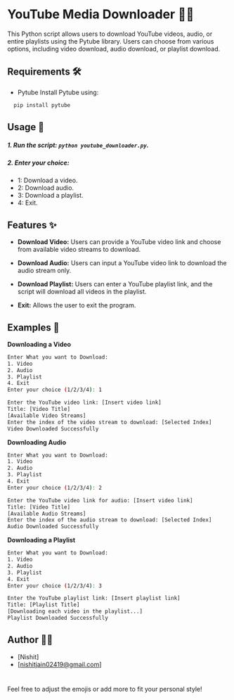 # YouTube Media Downloader 🎥🎵
This Python script allows users to download YouTube videos, audio, or entire playlists using the Pytube library. Users can choose from various options, including video download, audio download, or playlist download.

## Requirements 🛠️
 - Pytube
Install Pytube using:

```bash
  pip install pytube
```

## Usage 🚀
##### 1. Run the script: `python youtube_downloader.py`.
##### 2. Enter your choice:
 - 1: Download a video.
 - 2: Download audio.
 - 3: Download a playlist.
 - 4: Exit.

 ## Features ✨
- **Download Video:** Users can provide a YouTube video link and choose from available video streams to download.

- **Download Audio:** Users can input a YouTube video link to download the audio stream only.

- **Download Playlist:** Users can enter a YouTube playlist link, and the script will download all videos in the playlist.

- **Exit:** Allows the user to exit the program.

## Examples 📝

**Downloading a Video**

```bash
Enter What you want to Download:
1. Video
2. Audio
3. Playlist
4. Exit
Enter your choice (1/2/3/4): 1

Enter the YouTube video link: [Insert video link]
Title: [Video Title]
[Available Video Streams]
Enter the index of the video stream to download: [Selected Index]
Video Downloaded Successfully
```

**Downloading Audio**

```bash
Enter What you want to Download:
1. Video
2. Audio
3. Playlist
4. Exit
Enter your choice (1/2/3/4): 2

Enter the YouTube video link for audio: [Insert video link]
Title: [Video Title]
[Available Audio Streams]
Enter the index of the audio stream to download: [Selected Index]
Audio Downloaded Successfully
```

**Downloading a Playlist**

```bash
Enter What you want to Download:
1. Video
2. Audio
3. Playlist
4. Exit
Enter your choice (1/2/3/4): 3

Enter the YouTube playlist link: [Insert playlist link]
Title: [Playlist Title]
[Downloading each video in the playlist...]
Playlist Downloaded Successfully
```

## Author 🧑‍💻

- [Nishit]
- [nishitjain02419@gmail.com]

#
Feel free to adjust the emojis or add more to fit your personal style!
